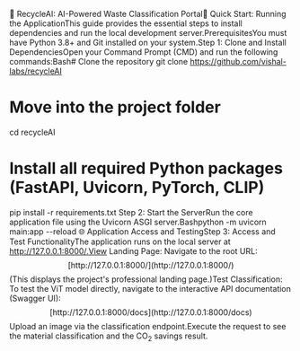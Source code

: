 🤖 RecycleAI: AI-Powered Waste Classification Portal🚀 Quick Start: Running the ApplicationThis guide provides the essential steps to install dependencies and run the local development server.PrerequisitesYou must have Python 3.8+ and Git installed on your system.Step 1: Clone and Install DependenciesOpen your Command Prompt (CMD) and run the following commands:Bash# Clone the repository
git clone https://github.com/vishal-labs/recycleAI

# Move into the project folder
cd recycleAI

# Install all required Python packages (FastAPI, Uvicorn, PyTorch, CLIP)
pip install -r requirements.txt
Step 2: Start the ServerRun the core application file using the Uvicorn ASGI server.Bashpython -m uvicorn main:app --reload
🌐 Application Access and TestingStep 3: Access and Test FunctionalityThe application runs on the local server at http://127.0.0.1:8000/.View Landing Page: Navigate to the root URL:$$\text{[http://127.0.0.1:8000/](http://127.0.0.1:8000/)}$$(This displays the project's professional landing page.)Test Classification: To test the ViT model directly, navigate to the interactive API documentation (Swagger UI):$$\text{[http://127.0.0.1:8000/docs](http://127.0.0.1:8000/docs)}$$Upload an image via the classification endpoint.Execute the request to see the material classification and the $\text{CO}_2$ savings result.
